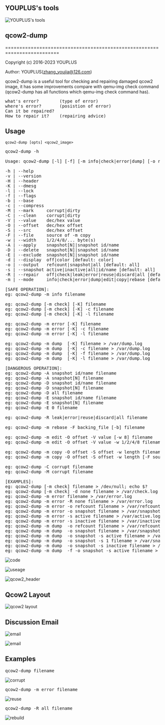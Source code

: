 ## YOUPLUS's tools
![YOUPLUS's tools](./YOUPLUS工具箱.png)


## qcow2-dump
=========================================================================

Copyright (c) 2016-2023 YOUPLUS

Author: YOUPLUS(<zhang_youjia@126.com>)

qcow2-dump is a useful tool for checking and repairing damaged qcow2 image, it has some improvements compare with qemu-img check command (qcow2-dump has all functions which qemu-img check command has).

<pre>
what's error?        (type of error)
where's error?       (posistion of error)
Can it be repaired?
How to repair it?    (repairing advice)
</pre>

## Usage
`qcow2-dump [opts] <qcow2_image>`

<pre>
qcow2-dump -h

Usage: qcow2-dump [-l] [-f] [-m info|check|error|dump] [-o refcount|snapshot|all] [-s active|inactive|all|id/name] filename

-h | --help
-v | --version
-H | --header
-K | --dmesg
-l | --lock
-f | --flags
-b | --base
-c | --compress
-M | --mark     corrupt|dirty
-C | --clean    corrupt|dirty
-V | --value    dec/hex value
-O | --offset   dec/hex offset
-S | --src      dec/hex offset
-F | --file     source of -m copy
-w | --width    1/2/4/8/... byte(s)
-A | --apply    snapshot[N]|snapshot id/name
-D | --delete   snapshot[N]|snapshot id/name
-E | --exclude  snapshot[N]|snapshot id/name
-d | --display  off|color [default: color]
-o | --output   refcount|snapshot|all [default: all]
-s | --snapshot active|inactive|all|id/name [default: all]
-R | --repair   off|check|leak|error|reuse|discard|all [default: check]
-m | --mode     info|check|error|dump|edit|copy|rebase [default: check]

[SAFE OPERATION]:
eg: qcow2-dump -m info filename

eg: qcow2-dump [-m check] [-K] filename
eg: qcow2-dump [-m check] [-K] -c filename
eg: qcow2-dump [-m check] [-K] -l filename

eg: qcow2-dump -m error [-K] filename
eg: qcow2-dump -m error [-K] -c filename
eg: qcow2-dump -m error [-K] -l filename

eg: qcow2-dump -m dump  [-K] filename > /var/dump.log
eg: qcow2-dump -m dump  [-K] -c filename > /var/dump.log
eg: qcow2-dump -m dump  [-K] -f filename > /var/dump.log
eg: qcow2-dump -m dump  [-K] -l filename > /var/dump.log

[DANGEROUS OPERATION]:
eg: qcow2-dump -A snapshot id/name filename
eg: qcow2-dump -A snapshot[N] filename
eg: qcow2-dump -D snapshot id/name filename
eg: qcow2-dump -D snapshot[N] filename
eg: qcow2-dump -D all filename
eg: qcow2-dump -E snapshot id/name filename
eg: qcow2-dump -E snapshot[N] filename
eg: qcow2-dump -E 0 filename

eg: qcow2-dump -R leak|error|reuse|discard|all filename

eg: qcow2-dump -m rebase -F backing_file [-b] filename

eg: qcow2-dump -m edit -O offset -V value [-w 8] filename
eg: qcow2-dump -m edit -O offset -V value -w 1/2/4/8 filename

eg: qcow2-dump -m copy -O offset -S offset -w length filename
eg: qcow2-dump -m copy -O offset -S offset -w length [-F source] filename

eg: qcow2-dump -C corrupt filename
eg: qcow2-dump -M corrupt filename

[EXAMPLES]:
eg: qcow2-dump [-m check] filename > /dev/null; echo $?
eg: qcow2-dump [-m check] -d none filename > /var/check.log
eg: qcow2-dump -m error filename > /var/error.log
eg: qcow2-dump -m error -R none filename > /var/error.log
eg: qcow2-dump -m error -o refcount filename > /var/refcount.log
eg: qcow2-dump -m error -o snapshot filename > /var/snapshot.log
eg: qcow2-dump -m error -s active filename > /var/active.log
eg: qcow2-dump -m error -s inactive filename > /var/inactive.log
eg: qcow2-dump -m dump  -o refcount filename > /var/refcount.log
eg: qcow2-dump -m dump  -o snapshot filename > /var/snapshot.log
eg: qcow2-dump -m dump  -o snapshot -s active filename > /var/active.log
eg: qcow2-dump -m dump  -o snapshot -s 1 filename > /var/snapshot1.log
eg: qcow2-dump -m dump  -o snapshot -s inactive filename > /var/inactive.log
eg: qcow2-dump -m dump  -f -o snapshot -s active filename > /var/active.log
</pre>
![code](./test/qcow2-dump实现框架.png)

![useage](./test/qcow2-dump_help.png)

![qcow2_header](./test/qcow2_header_offsetof.png)

## Qcow2 Layout
![qcow2 layout](./test/qcow2_layout\(preallocation\).png)

## Discussion Email
![email](./test/discussion.png)

![email](./test/社区认可.png)

## Examples
<pre>
qcow2-dump filename
</pre>
![corrupt](./test/corrupt.png)

<pre>
qcow2-dump -m error filename
</pre>
![reuse](./test/reused_active_cluster.png)

<pre>
qcow2-dump -R all filename
</pre>
![rebuild](./test/rebuild_refcount_table.png)
